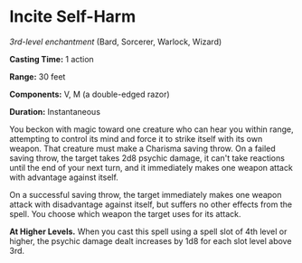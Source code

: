 # Incite Self-Harm
*3rd-level enchantment* (Bard, Sorcerer, Warlock, Wizard)

**Casting Time:** 1 action

**Range:** 30 feet

**Components:** V, M (a double-edged razor)

**Duration:** Instantaneous

You beckon with magic toward one creature who can hear you within range, attempting to control its mind and force it to strike itself with its own weapon. That creature must make a Charisma saving throw. On a failed saving throw, the target takes 2d8 psychic damage, it can't take reactions until the end of your next turn, and it immediately makes one weapon attack with advantage against itself.

On a successful saving throw, the target immediately makes one weapon attack with disadvantage against itself, but suffers no other effects from the spell. You choose which weapon the target uses for its attack.

**At Higher Levels.** When you cast this spell using a spell slot of 4th level or higher, the psychic damage dealt increases by 1d8 for each slot level above 3rd.
